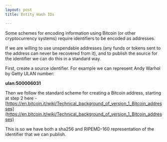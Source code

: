```yaml
---
layout: post
title: Entity Hash IDs

---
```


Some schemes for encoding information using Bitcoin (or other cryptocurrency systems) require identifiers to be encoded as addresses.

If we are willing to use unspendable addresses (any funds or tokens sent to the address can never be recovered from it), and to publish the source for the identifier we can do this in a standard way.

First, create a source identifier. For example we can represent Andy Warhol by Getty ULAN number:

**ulan:500006031**

Then we follow the standard scheme for creating a Bitcoin address, starting at step 2 here - [https://en.bitcoin.it/wiki/Technical_background_of_version_1_Bitcoin_addresses](https://en.bitcoin.it/wiki/Technical_background_of_version_1_Bitcoin_addresses)

This is so we have both a sha256 and RIPEMD-160 representation of the identifier that we can publish.

